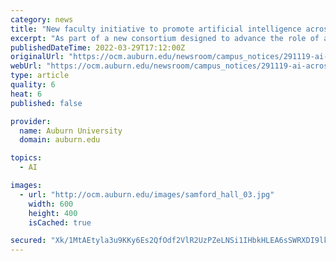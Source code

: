 ```yaml
---
category: news
title: "New faculty initiative to promote artificial intelligence across the curriculum; faculty invited to register for SEC Mini-Conference"
excerpt: "As part of a new consortium designed to advance the role of artificial intelligence, or AI, in teaching and research, the Southeastern Conference, or SEC, is inviting faculty from its 14-member institutions to participate in the first Mini-Conference on Artificial Intelligence in the Curriculum on Friday,"
publishedDateTime: 2022-03-29T17:12:00Z
originalUrl: "https://ocm.auburn.edu/newsroom/campus_notices/291119-ai-across-curriculum.php"
webUrl: "https://ocm.auburn.edu/newsroom/campus_notices/291119-ai-across-curriculum.php"
type: article
quality: 6
heat: 6
published: false

provider:
  name: Auburn University
  domain: auburn.edu

topics:
  - AI

images:
  - url: "http://ocm.auburn.edu/images/samford_hall_03.jpg"
    width: 600
    height: 400
    isCached: true

secured: "Xk/1MtAEtyla3u9KKy6Es2QfOdf2VlR2UzPZeLNSi1IHbkHLEA6sSWRXDI9lk1APWnPZyYt5v9GDl98bXXnex55YYFW5EOqxdXOt+liX9UQiQIcmNdIh9KvF2mCvRK9+Osm3P2Eo2Tj8ax7cIqPx8i/d8Ibp4ulOH07kqudkze7GNPPVBaqYEf4Wi1FDlQHDIjOuYGNVEF+S6xApDnKR7wHpAFTxOJ5hZBaWn8mPXat7ws4CQDvWSjz+5Urp1eaFMWkUZVJgaiCYquanhe4ne4TyZEd06w5FSgKFLRqzZ4KJUONIiJPsNypJhAyukHUfgsu8tmlyx2MKOrPk/Xon297fSpYSfXOhbNoLQ2lIIkE=;Rk6SDuEdeQcLuxz/QIKORg=="
---
```


